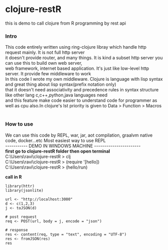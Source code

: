 # clojure-restR
this is demo to call clojure from R programming by rest api <br>

### Intro <br>
This code entirely written using ring-clojure libray which handle http request mainly. It is not full http server <br>
it doesn't provide router, and many things. It is kind a subset http server you can use this to build own web server, <br>
web framework, internet based application. It's just like low-level http server. It provide few middleware to work <br>
In this code I wrote my own middleware. Clojure is language with lisp syntax and great thing about lisp syntax(prefix notation only) <br>
that it doesn't need associativity and precedence rules in syntax structure like other lang c,c++,python,java languages need <br>
and this feature make code easier to understand code for programmer as well as cpu also.In clojure's Ist priority is given to Data > Function > Macros <br> <br>

### How to use <br>
We can use this code by REPL, war, jar, aot compilation, graalvm native code, docker...etc Most easiest way to use REPL<br>
----------- DEMO IN WINDOWS MACHINE ----------------------- <br>
**first go to clojure-restR folder then open terminal** <br>
C:\Users\ravi\clojure-restR > clj <br>
C:\Users\ravi\clojure-restR > (require '[hello]) <br>
C:\Users\ravi\clojure-restR > (hello/run) <br>

**call in R** <br>
```{r}
library(httr)
library(jsonlite)

url <- "http://localhost:3000"
d <- c(1,2,3)
j <- toJSON(d)

# post request
req <- POST(url, body = j, encode = "json")

# response
res <- content(req, type = "text", encoding = "UTF-8")
res <- fromJSON(res)
res
```
